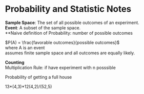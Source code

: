 # Probability and Statistic Notes

**Sample Space**: The set of all possible outcomes of an experiment.  
**Event**: A subset of the sample space.  
**Naive definition of Probability: number of possible outcomes

$P(A) = \frac{favorable outcomes}{possible outcomes}$  
where A is an event  
assumes finite sample space and all outcomes are equally likely. 

**Counting**  
Multiplication Rule: if have experiment with n posssible

Probability of getting a full house

13*(4,3)*12(4,2)/(52,5)